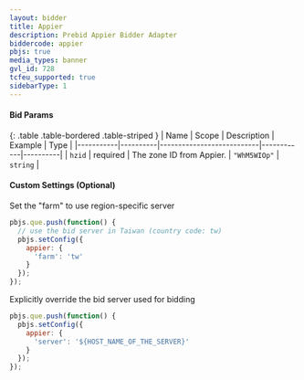 ```yaml
---
layout: bidder
title: Appier
description: Prebid Appier Bidder Adapter
biddercode: appier
pbjs: true
media_types: banner
gvl_id: 728
tcfeu_supported: true
sidebarType: 1
---
```


<a name="appier-bid-params"></a>

#### Bid Params

{: .table .table-bordered .table-striped }
| Name      | Scope    | Description               | Example    | Type     |
|-----------|----------|---------------------------|------------|----------|
| `hzid`    | required | The zone ID from Appier.  | `"WhM5WIOp"` | `string` |

<a name="appier-custom-settings"></a>

#### Custom Settings (Optional)

Set the "farm" to use region-specific server

```javascript
pbjs.que.push(function() {
  // use the bid server in Taiwan (country code: tw)
  pbjs.setConfig({
    appier: {
      'farm': 'tw'
    }
  });
});
```

Explicitly override the bid server used for bidding

```javascript
pbjs.que.push(function() {
  pbjs.setConfig({
    appier: {
      'server': '${HOST_NAME_OF_THE_SERVER}'
    }
  });
});
```
